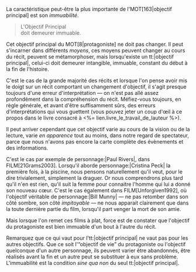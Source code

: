 <!-- Page: #286 Immuabilité de l'objectif principal -->

La caractéristique peut-être la plus importante de l'MOT[163|objectif principal] est son *immuabilité*. 

> L'Objectif Principal<br>doit demeurer immuable.

Cet objectif principal du MOT[8|protagoniste] ne doit pas changer. Il peut s'incarner dans différents *moyens*, ces moyens peuvent changer au cours du récit, peuvent se métamorphoser, mais lorsqu'existe un tt:|objectif principal|, celui-ci doit demeurer intangible, immuable, constant du début à la fin de l'histoire. 

C'est le cas de la grande majorité des récits et lorsque l'on pense avoir mis le doigt sur un récit comportant un changement d'objectif, il s'agit presque toujours d'une erreur d'interprétation —&nbsp;on n'est pas allé assez profondément dans la compréhension du récit. Méfiez-vous toujours, en règle générale, et avant d'être suffisamment sûrs, des erreurs d'interprétations qui vous guettent (vous pouvez jeter un coup d'œil à ce propos dans le livre consacré à <%= lien.livre_le_travail_de_lauteur %>).

Il peut arriver cependant que cet objectif varie au cours de la vision ou de la lecture, varie *en apparence* tout au moins, dans notre regard de spectateur, parce que nous n'avons pas encore la carte complète des évènements et des informations.

C'est le cas par exemple de personnage:|Paul Rivers|, dans FILM[21Grams2003]. Lorsqu'il aborde personnage:|Cristina Peck| la première fois, à la piscine, nous pensons naturellement qu'il veut, pour le dire trivialement, simplement la draguer. Or nous comprendrons plus tard qu'il n'en est rien, qu'il suit la femme pour connaitre l'homme qui lui a donné son nouveau cœur. C'est le cas également dans FILM[Unforgiven1992], où l'objectif véritable de personnage:|Bill Munny| —&nbsp;ne pas retomber dans son côté sombre, son côté *impitoyable*&nbsp;— ne nous apparait clairement que dans la toute dernière partie du film, lorsqu'il part venger la mort de son amie.

Mais lorsque l'on remet ces films à plat, force est de constater que l'objectif du protagoniste est bien immuable d'un bout à l'autre du récit.

Remarquez que ce qui vaut pour l'tt:|objectif principal| ne vaut pas pour les autres objectifs. Que ce soit l'“objectif de vie” du protagoniste ou l'objectif quelconque d'un autre personnage, ils peuvent varier être abandonnés, être réalisés avant la fin et un autre peut se substituer à eux sans problème. L'immuabilité est la condition *sine qua non* du seul tt:|objectif principal|.
